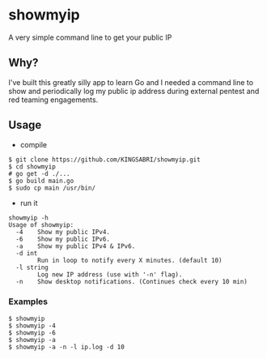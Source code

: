 # showmyip
A very simple command line to get your public IP 

## Why?
I've built this greatly silly app to learn Go and I needed a command line to show and periodically log my public ip address during external pentest and red teaming engagements.

## Usage

- compile
```
$ git clone https://github.com/KINGSABRI/showmyip.git
$ cd showmyip
# go get -d ./...
$ go build main.go
$ sudo cp main /usr/bin/
```

- run it
```
showmyip -h
Usage of showmyip:
  -4    Show my public IPv4.
  -6    Show my public IPv6.
  -a    Show my public IPv4 & IPv6.
  -d int
        Run in loop to notify every X minutes. (default 10)
  -l string
        Log new IP address (use with '-n' flag).
  -n    Show desktop notifications. (Continues check every 10 min)
```

### Examples 
```
$ showmyip
$ showmyip -4 
$ showmyip -6 
$ showmyip -a
$ showmyip -a -n -l ip.log -d 10
```

